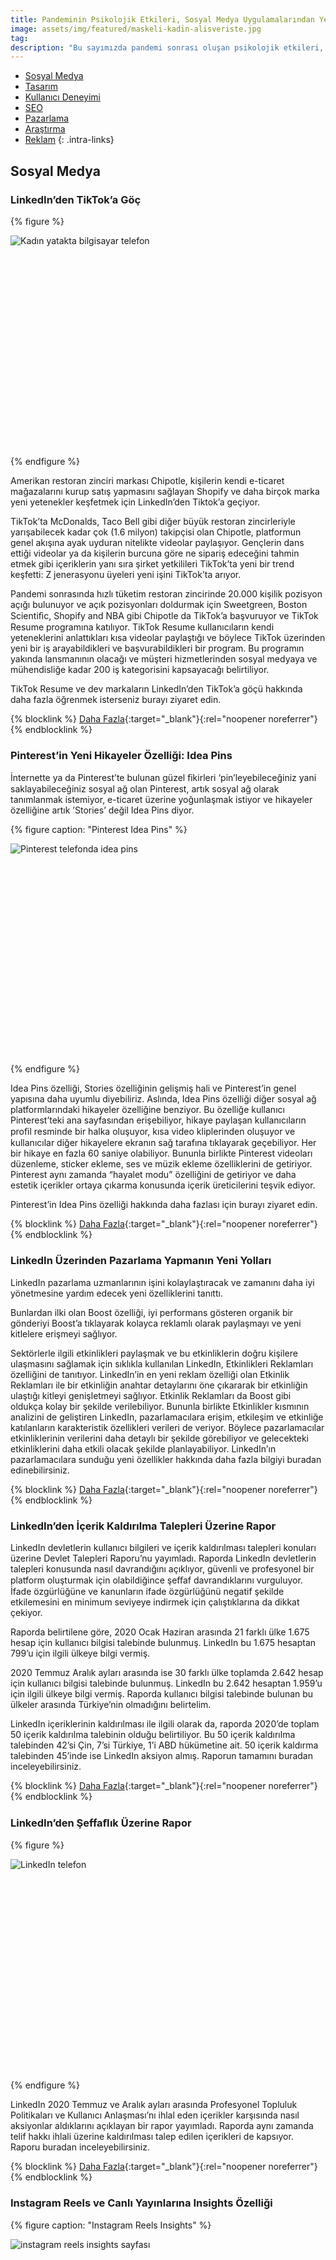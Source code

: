 ```yaml
---
title: Pandeminin Psikolojik Etkileri, Sosyal Medya Uygulamalarından Yenilikler ve EURO 2020 Üzerine Reklamlar
image: assets/img/featured/maskeli-kadin-alisveriste.jpg
tag: 
description: "Bu sayımızda pandemi sonrası oluşan psikolojik etkileri, sosyal medya uygulamalarının en yeni özelliklerini ve raporlarını, yaklaşan Euro 2020’ye dair reklamları ve dijitalin en yeni haberlerini sizler için derledik."
---
```



- [Sosyal Medya](#sosyal-medya)
- [Tasarım](#tasarım)
- [Kullanıcı Deneyimi](#kullanıcı-deneyimi)
- [SEO](#seo)
- [Pazarlama](#pazarlama)
- [Araştırma](#araştırma)
- [Reklam](#reklam-dünyası)
{: .intra-links}

## Sosyal Medya

### LinkedIn’den TikTok’a Göç

{% figure %}
<div class="ratio-box" style="padding-bottom: 66.6610169%">
<img alt="Kadın yatakta bilgisayar telefon" class="lazyload" data-src="/assets/img/content/linkedinden-tiktoka-goc.jpg">
</div>
{% endfigure %}

Amerikan restoran zinciri markası Chipotle, kişilerin kendi e-ticaret mağazalarını kurup satış yapmasını sağlayan Shopify ve daha birçok marka yeni yetenekler keşfetmek için LinkedIn’den Tiktok’a geçiyor.

TikTok’ta McDonalds, Taco Bell gibi diğer büyük restoran zincirleriyle yarışabilecek kadar çok (1.6 milyon) takipçisi olan Chipotle, platformun genel akışına ayak uyduran nitelikte videolar paylaşıyor. Gençlerin dans ettiği videolar ya da kişilerin burcuna göre ne sipariş edeceğini tahmin etmek gibi içeriklerin yanı sıra şirket yetkilileri TikTok’ta yeni bir trend keşfetti: Z jenerasyonu üyeleri yeni işini TikTok’ta arıyor.

Pandemi sonrasında hızlı tüketim restoran zincirinde 20.000 kişilik pozisyon açığı bulunuyor ve açık pozisyonları doldurmak için Sweetgreen, Boston Scientiﬁc, Shopify and NBA gibi Chipotle da TikTok’a başvuruyor ve TikTok Resume programına katılıyor. TikTok Resume kullanıcıların kendi yeteneklerini anlattıkları kısa videolar paylaştığı ve böylece TikTok üzerinden yeni bir iş arayabildikleri ve başvurabildikleri bir program. Bu programın yakında lansmanının olacağı ve müşteri hizmetlerinden sosyal medyaya ve mühendisliğe kadar 200 iş kategorisini kapsayacağı belirtiliyor.

TikTok Resume ve dev markaların LinkedIn’den TikTok’a göçü hakkında daha fazla öğrenmek isterseniz burayı ziyaret edin.

{% blocklink %}
[Daha Fazla](https://www.forbes.com/sites/arielshapiro/2021/05/17/move-over-linkedin-chipotleshopify-and-other-employers-are-ﬂocking-to-tiktok-for-young-talent/){:target="_blank"}{:rel="noopener noreferrer"}
{% endblocklink %}

### Pinterest’in Yeni Hikayeler Özelliği: Idea Pins

İnternette ya da Pinterest’te bulunan güzel ﬁkirleri ‘pin’leyebileceğiniz yani saklayabileceğiniz sosyal ağ olan Pinterest, artık sosyal ağ olarak tanımlanmak istemiyor, e-ticaret üzerine yoğunlaşmak istiyor ve hikayeler özelliğine artık ’Stories’ değil Idea Pins diyor.

{% figure caption: "Pinterest Idea Pins" %}
<div class="ratio-box" style="padding-bottom: 66.5104167%">
<img alt="Pinterest telefonda idea pins" class="lazyload" data-src="/assets/img/content/pinterest-idea-pints.jpg">
</div>
{% endfigure %}

Idea Pins özelliği, Stories özelliğinin gelişmiş hali ve Pinterest’in genel yapısına daha uyumlu diyebiliriz. Aslında, Idea Pins özelliği diğer sosyal ağ platformlarındaki hikayeler özelliğine benziyor. Bu özelliğe kullanıcı Pinterest’teki ana sayfasından erişebiliyor, hikaye paylaşan kullanıcıların proﬁl resminde bir halka oluşuyor, kısa video kliplerinden oluşuyor ve kullanıcılar diğer hikayelere ekranın sağ tarafına tıklayarak geçebiliyor. Her bir hikaye en fazla 60 saniye olabiliyor. Bununla birlikte Pinterest videoları düzenleme, sticker ekleme, ses ve müzik ekleme özelliklerini de getiriyor. Pinterest aynı zamanda “hayalet modu” özelliğini de getiriyor ve daha estetik içerikler ortaya çıkarma konusunda içerik üreticilerini teşvik ediyor.

Pinterest’in Idea Pins özelliği hakkında daha fazlası için burayı ziyaret edin.

{% blocklink %}
[Daha Fazla](https://www.socialmediatoday.com/news/pinterest-launches-idea-pins-its-revampedvariation-on-stories/600385/){:target="_blank"}{:rel="noopener noreferrer"}
{% endblocklink %}

### LinkedIn Üzerinden Pazarlama Yapmanın Yeni Yolları

LinkedIn pazarlama uzmanlarının işini kolaylaştıracak ve zamanını daha iyi yönetmesine yardım edecek yeni özelliklerini tanıttı.

Bunlardan ilki olan Boost özelliği, iyi performans gösteren organik bir gönderiyi Boost’a tıklayarak kolayca reklamlı olarak paylaşmayı ve yeni kitlelere erişmeyi sağlıyor.

Sektörlerle ilgili etkinlikleri paylaşmak ve bu etkinliklerin doğru kişilere ulaşmasını sağlamak için sıklıkla kullanılan LinkedIn, Etkinlikleri Reklamları özelliğini de tanıtıyor. LinkedIn’in en yeni reklam özelliği olan Etkinlik Reklamları ile bir etkinliğin anahtar detaylarını öne çıkararak bir etkinliğin ulaştığı kitleyi genişletmeyi sağlıyor. Etkinlik Reklamları da Boost gibi oldukça kolay bir şekilde verilebiliyor. Bununla birlikte Etkinlikler kısmının analizini de geliştiren LinkedIn, pazarlamacılara erişim, etkileşim ve etkinliğe katılanların karakteristik özellikleri verileri de veriyor. Böylece pazarlamacılar etkinliklerinin verilerini daha detaylı bir şekilde görebiliyor ve gelecekteki etkinliklerini daha etkili olacak şekilde planlayabiliyor. LinkedIn’ın pazarlamacılara sunduğu yeni özellikler hakkında daha fazla bilgiyi buradan edinebilirsiniz.

{% blocklink %}
[Daha Fazla](https://business.linkedin.com/marketing-solutions/blog/linkedin-news/2021/-boost-your-organic-content-and-promote-your-events-with-new-lin){:target="_blank"}{:rel="noopener noreferrer"}
{% endblocklink %}

### LinkedIn’den İçerik Kaldırılma Talepleri Üzerine Rapor

LinkedIn devletlerin kullanıcı bilgileri ve içerik kaldırılması talepleri konuları üzerine Devlet Talepleri Raporu’nu yayımladı. Raporda LinkedIn devletlerin talepleri konusunda nasıl davrandığını açıklıyor, güvenli ve profesyonel bir platform oluşturmak için olabildiğince şeﬀaf davrandıklarını vurguluyor. İfade özgürlüğüne ve kanunların ifade özgürlüğünü negatif şekilde etkilemesini en minimum seviyeye indirmek için çalıştıklarına da dikkat çekiyor.

Raporda belirtilene göre, 2020 Ocak Haziran arasında 21 farklı ülke 1.675 hesap için kullanıcı bilgisi talebinde bulunmuş. LinkedIn bu 1.675 hesaptan 799’u için ilgili ülkeye bilgi vermiş.

2020 Temmuz Aralık ayları arasında ise 30 farklı ülke toplamda 2.642 hesap için kullanıcı bilgisi talebinde bulunmuş. LinkedIn bu 2.642 hesaptan 1.959’u için ilgili ülkeye bilgi vermiş. Raporda kullanıcı bilgisi talebinde bulunan bu ülkeler arasında Türkiye’nin olmadığını belirtelim.

LinkedIn içeriklerinin kaldırılması ile ilgili olarak da, raporda 2020’de toplam 50 içerik kaldırılma talebinin olduğu belirtiliyor. Bu 50 içerik kaldırılma talebinden 42’si Çin, 7’si Türkiye, 1’i ABD hükümetine ait. 50 içerik kaldırma talebinden 45’inde ise LinkedIn aksiyon almış. Raporun tamamını buradan inceleyebilirsiniz.

{% blocklink %}
[Daha Fazla](https://about.linkedin.com/transparency/government-requests-report){:target="_blank"}{:rel="noopener noreferrer"}
{% endblocklink %}

### LinkedIn’den Şeffaﬂık Üzerine Rapor

{% figure %}
<div class="ratio-box" style="padding-bottom: 66.6666667%">
<img alt="LinkedIn telefon" class="lazyload" data-src="/assets/img/content/linkedin seffaflık.jpg">
</div>
{% endfigure %}

LinkedIn 2020 Temmuz ve Aralık ayları arasında Profesyonel Topluluk Politikaları ve Kullanıcı Anlaşması’nı ihlal eden içerikler karşısında nasıl aksiyonlar aldıklarını açıklayan bir rapor yayımladı. Raporda aynı zamanda telif hakkı ihlali üzerine kaldırılması talep edilen içerikleri de kapsıyor. Raporu buradan inceleyebilirsiniz.

{% blocklink %}
[Daha Fazla](https://about.linkedin.com/transparency/community-report){:target="_blank"}{:rel="noopener noreferrer"}
{% endblocklink %}

### Instagram Reels ve Canlı Yayınlarına Insights Özelliği

{% figure caption: "Instagram Reels Insights" %}
<div class="ratio-box" style="padding-bottom: 100%">
<img alt="instagram reels insights sayfası" class="lazyload" data-src="/assets/img/content/instagram-reels-insights.jpg">
</div>
{% endfigure %}

Instagram’ın 2020 yaz aylarında çıkardığı ve zamanla Remix, düet gibi özellikler ekleyerek geliştirdiği özelliği Reels’in Insights özelliği bulunmuyordu, bir reel içeriğine dair erişebildiğimiz veriler videonun görüntülenme, beğeni ve yorum sayısıydı. Artık Instagram Reel içerikleri için insights özelliği getirdi ve böylece kullanıcılar paylaştıkları bir reel içeriği için Toplam Görüntülenmeler, Erişilen Hesaplar, Beğeniler, Yorumlar, Kaydetmeler ve Paylaşımlar verilerine erişebilecekler. Paylaşılan Reel’lar hakkındaki verilere aynı zamanda proﬁl kısmında yer alan İstatistikler’den de erişilebilecek ve reel paylaşımlarının hesabın genel durumunu nasıl şekillendirdiği de kullanıcılar tarafından görülebilecek. Reels’a gelen Insights özelliğinin Instagram’ın Reels konusunda rakibi olan videolar ile ilgili kullanıcılara detaylı veriler sunan TikTok’u yakalamasına da yardım edeceğiniz söyleyebiliriz.

Reels gibi önceden Insights özelliği bulunmayan canlı yayınlara gelen insights özelliği ile de kullanıcılar yaptıkları bir canlı yayın sonrasında o canlı yayının eriştiği kişi sayısına, ulaşılan en yüksek izleyici sayısına, canlı yayın sırasında yapılan yorum ve canlı yayının paylaşım sayısına ulaşabilecekler.

Instagram’ın bu yeni özellikleri hakkında daha fazla öğrenmek için burayı ziyaret edin.

{% blocklink %}
[Daha Fazla](https://techcrunch.com/2021/05/24/new-instagram-insights-make-its-tiktok-competitor-reels-more-appealing/){:target="_blank"}{:rel="noopener noreferrer"}
{% endblocklink %}

### 2 Haftada 1 Milyon Android Kullanıcısı Clubhouse’a Katıldı

{% figure caption: "Android için Clubhouse" %}
<div class="ratio-box" style="padding-bottom: 59.4166667%">
<img alt="Clubhouse android" class="lazyload" data-src="/assets/img/content/clubhouseandroid.jpg">
</div>
{% endfigure %}

2020’nin başlarında büyük bir ilgi gören ve gündem olan ancak sonraları bu popülerliğini yavaş yavaş kaybeden Clubhouse, yalnızca IOS uygulaması ile piyasada yer alıyordu. Mayıs ayının ilk haftasında Android uygulamasının çıkarmasının ardından yaptığı bir açıklamada son 2 haftada 1 milyon Android kullanıcısının uygulamaya katıldığını belirtti. Ocak ayında toplamda 2 milyon kullanıcısı olduğunu açıklayan Clubhouse için 2 haftada 1 milyon yeni kullanıcı önemli bir rakam. Daha fazlasını öğrenmek için burayı ziyaret edin.

{% blocklink %}
[Daha Fazla](https://www.socialmediatoday.com/news/clubhouse-reports-that-a-million-androidusers-have-signed-up-to-the-platfo/600651/){:target="_blank"}{:rel="noopener noreferrer"}
{% endblocklink %}

### Twitter Spaces’a Planlama ve Hatırlatıcı Özelliği

{% figure caption: "Twitter spaces planlama" %}
<div class="ratio-box" style="padding-bottom: 80%">
<img alt="twitter hatırlatıcı ekranı" class="lazyload" data-src="/assets/img/content/tw-spaces-planlama.png">
</div>
{% endfigure %}

Twitter’ın geçtiğimiz yıl Kasım ayında beta sürümünü yayınladığı ve Mayıs ayında tüm kullanıcıların kullanımına açtığı sesli sohbet odaları özelliği Spaces, platformu önceden hiç olmadığı farklı bir hale getirmişti.

Spaces, önceden yalnızca tweet okumak ya da tweet yazmak için kullanılan mecrada bir kullanıcının diğer insanların konuşmalarını dinlemesine ya da kendisinin konuşmasına imkan verdi ve Twitter kullanıcıları arasında önemli bir rağbet gördü. Spaces özelliğinde takip ettiğiniz kullanıcı bir oda açtığında ya da bir odada konuşmacı olduğunda, anasayfanın en üstünde mor halkalar içinde konuşan kişilerin proﬁl resmini görüyoruz ve bu sohbet odasına katılabiliyorsunuz. Sohbet odasına katılmanın ardından emoji ile konuşulanlara tepki verebilir ya da konuşmacı olup sohbete dahil olabilirsiniz.

Yeni özellikler getirmeyi ve bu özellikleri geliştirmeyi seven Twitter, sohbet odalarını gelecek bir vakite planlama özelliğini getirdi. Sohbet odası açabilen bir kullanıcı, (bugün 600 kişiden fazla takipçiye sahip olan herkes bir sohbet odası açabildiğini hatırlatalım), gelecekte bir saatte başlayacak bir sohbet odası planlayabilir ve sohbet odasını tweet atarak, DM ile göndererek ya da herhangi bir yerde paylaşmasını sağlayacak linki kopyalayarak takipçileri ile paylaşabilir. Yayıncı, planlanmış sohbet odasının başlangıç zamanı gelmeden 30 dakika önce ve tam başlangıç zamanında 2 hatırlatma alır.

Takipçiler için ise planlanmış bir sohbet odasına bir hatırlatma kurabilir ve yayıncı odayı başlattığında bir hatırlatma alır.

{% blocklink %}
[Daha Fazla](https://techcrunch.com/2021/05/03/twitter-expands-spaces-to-anyone-with-600-followers-details-plans-for-tickets-reminders-and-more/){:target="_blank"}{:rel="noopener noreferrer"}
{% endblocklink %}

### Twitter’a Yeni Ana Sayfa Özelliği

Twitter’da artık ana sayfada gezinirken kullanıcıların proﬁl resmine tıklayarak ﬂeetlerini izleyebilir ya da kullanıcının olduğu sohbet odasına katılabilirsiniz!

Ana sayfada gezinirken tweetini okuduğunuz bir kullanıcının proﬁl resminde mavi halka varsa bu bir ﬂeet paylaştığınız, mor halka varsa bir sohbet odasında olduğunu gösterir. Proﬁl resminin çevresinde mavi halka olan bir kullanıcının kullanıcının proﬁl resmine tıklarsanız onun ﬂeetini izleyebilir, proﬁl resminin çevresinde mor halka olan bir kullanıcının proﬁl resmine tıkladığınızda o kullanıcının olduğu sohbet odasına girebilirsiniz.

{% blocklink %}
[Daha Fazla](https://www.socialmediatoday.com/news/twitter-adds-scheduling-for-spaces-reminders-to-attendees/600576/
){:target="_blank"}{:rel="noopener noreferrer"}
{% endblocklink %}

### Twitter’da Proﬁl Kısmına Güncelleme Test Ediliyor

{% figure caption: "Twitter'dan yeni hakkında özelliği" %}
<div class="ratio-box" style="padding-bottom: 80%">
<img alt="twitter hakkında bölümü" class="lazyload" data-src="/assets/img/content/tw-hakkında-kismi.png">
</div>
{% endfigure %}

Twitter, uygulamadaki proﬁl kısmına ‘Hakkında’ özelliği getirmeyi test ediyor. Bu ‘Hakkında’ kısmı kullanıcının tercih ettiği pronoun’lar (kendisine nasıl hitap edilmesini tercih edildiği), konum, onaylanmış hesap olup olmadığı ve doğum tarihi bilgileri yer alacak şekilde test ediliyor. Konum ve doğum tarihi bilgilerinin mevcut uygulamada var olduğunu hatırlatmanın ardından onaylanmış hesabın ne olduğunu açıklayalım. Burada hesabın onaylanmış olup olmadığından kasıt mavi tik değil, kullanıcının hesabını bir telefon numarası ya da mail ile doğrulayıp doğrulamadığı. Böylece bir hesabın bot olup olmadığı daha kolay anlaşılabilecek ve uygulama içindeki güvenlik arttırılmış olacak.

{% blocklink %}
[Daha Fazla](https://www.digitalinformationworld.com/2021/05/twitter-to-introduce-about-feature-on.html){:target="_blank"}{:rel="noopener noreferrer"}
{% endblocklink %}

### Twitter’a Biletli Sohbet Odaları Özelliği Geliyor

Twitter Biletli Sohbet Odaları (Ticketed Spaces) özelliğini yayınlamaya hazırlanıyor. Önümüzdeki birkaç hafta içinde ABD’deki Twitter kullanıcıları ücretli sohbet odalarını açmaya başlayabilecek. Ücretli bir sohbet odası açmak için gerekenler ise 1.000’den fazla takipçiye sahip olmak, son 30 gün içinde 3 kez sohbet odası açmış olmak ve 18 yaşın üzerinde olmak.

Twitter ödemeler kısmını halletmek için ise Stripe adlı bir ﬁnansal yazılım şirketi ile çalışıyor. Apple ve Google kendi paylarını aldıktan sonra odayı açan kişi yani yayıncı kalan ücretin %80’ini alacak. Örneğin bir yayıncı 10 dolar karşılığında Twitter sohbet odası için bilet satarsa, bu ücretin %30’unu Apple alır, kalanın %20’sini Twitter alır ve sonuç olarak yayıncı bir biletten 5,6 dolar kazanır.

{% blocklink %}
[Daha Fazla](https://www.theverge.com/2021/5/21/22447328/twitter-ticketed-spaces-monetization-stripe-approval){:target="_blank"}{:rel="noopener noreferrer"}
{% endblocklink %}

### Instagram Web Uygulaması Üzerinden Paylaşım Yapma Özelliğini Test Ediyor

Mevcut durumda Instagram’da Web Uygulaması üzerinden paylaşım yapmak mümkün değil. Kullanıcılar mobil Instagram uygulamasından, sayfalar için Facebook’tan ya da 3. parti uygulamalar üzerinden Instagram’da paylaşım yapabiliyor. Instagram web uygulaması üzerinden paylaşım yapma özelliğini test etmeye başladı. Web uygulamasına gelmesi test edilen özellikte, görsel eklenmesinin ardından görselin boyutu ve efektin de ayarlanması özelliklerinin de geleceği söyleniyor.

Bu özelliğin yalnızca ana sayfa gönderilerini ve IGTV videolarını web uygulaması üzerinden paylaşma üzerinde test edildiğini, hikaye ve reelsin web uygulamasından paylaşımı için henüz test edilmediğini olmadığını belirtelim.

{% blocklink %}
[Daha Fazla](https://www.socialmediatoday.com/news/instagram-tests-new-upload-options-in-thedesktop-version-of-the-app/600300/
){:target="_blank"}{:rel="noopener noreferrer"}
{% endblocklink %}

### Haftanın Sosyal Medya Hesabı: Furbyliving!

{% figure caption: "Furbyliving Instagram Hesabından İnciler" %}
<div class="ratio-box" style="padding-bottom: 33.3333333%">
<img alt="furbyliving konsept" class="lazyload" data-src="/assets/img/content/furbyliving.jpg">
</div>
{% endfigure %}

Doksanların sonunda satışa sunulan, ışığa ve sese duyarlı ve dışı peluş modeli bulunan robot oyuncak olan Furby’yi hatırlayanlarımız olacaktır. Bu oyuncak satışa sunulduğu ilk zamanlarda büyü ilgi toplamıştı. Hatta öyle ki, bazı yerlerde bu oyuncağı satın alabilmek için uzun kuyruklar oluşmuştu. Büyük talep gören bu oyuncaklar 2005 ve 2012’de yeni özellikler ile yeniden satışa sunulmuştu.

Bu haftaki haftanın sosyal medya hesabı ise popüler kişileri, albüm kapaklarını bahsettiğimiz Furby karakterleri olarak illüstre eden @furbyliving! Bu hesapta Adele’den Daftpunk’a, Katy Perry’den Nicki Minaj’a Rihanna’ya kadar pek çok farklı sanatçıyı Furby karakteri olarak görebilirsiniz.

Görsel dünyanızı genişletmek ve alışık olduklarınızı alışık olmadığınız bir şekilde görmek için @furbyliving’i ziyaret edin.

{% blocklink %}
[Daha Fazla](https://www.instagram.com/furbyliving/){:target="_blank"}{:rel="noopener noreferrer"}
{% endblocklink %}

## Tasarım

{% figure caption: "Google'dan yeni Material You" %}
<div class="ratio-box" style="padding-bottom: 56.1666667%;">
 <video
	class="lazyload"
	preload="none"
	muted=""
    loop=""
	data-autoplay="True"
	data-poster="/assets/img/content/material-you-ph.jpg"
	src="/assets/img/content/material-you.mp4">
</video>
</div>
{% endfigure %}

Google’ın 2014’de hayata geçirdiği [Material Design](https://material.io/design){:target="_blank"}{:rel="noopener noreferrer"} bugün belki de tasarım sistemlerinin en ünlüsü. Fakat her tasarım sisteminin karşılaştığı tehlike, zamanla sıradanlaşmak, sıkıcı ve yaratıcılığı sınırlayan bir şablon haline gelmek. Tam da bu öngörüden hareket eden Google, yakında piyasaya sürülecek Android 12 ile birlikte yeni ve esnek bir tasarım sistemine geçiş yapıyor: Material You. İsminden de anlaşılabileceği gibi [Material You](https://material.io/blog/announcing-material-you){:target="_blank"}{:rel="noopener noreferrer"}, kullanıcıya her zamankinden daha fazla customization opsiyonu sunuyor. Sade ve ortak bir tasarım dilinin “yapısıyla” kullanıcı tercihlerinin gerektirdiği esneklik böylece buluşmuş oluyor.

{% blocklink %}
[Daha Fazla](https://www.fastcompany.com/90637339/see-googles-expressive-new-design-language-built-by-billions-of-users){:target="_blank"}{:rel="noopener noreferrer"}
{% endblocklink %}

{% figure caption: "Indigo Tasarım Ödülleri'nden Altın Ödül alan Logic logo tasarımı" %}
<div class="ratio-box" style="padding-bottom: 80%">
<img alt="logic marka kimliği" class="lazyload" data-src="/assets/img/content/logic-logo.jpg">
</div>
{% endfigure %}

50'den fazla ülkeden tasarımcıların katılımıyla gerçekleşen Indigo Tasarım Ödülleri 2021, app ve kitap tasarımından marka kimliğine kadar tasarımın birçok dalında en iyileri seçti. Aşağıdaki linkten ödül alan yüzlerce çalışmayı inceleyebilir ve bunlara dair tanıtıcı yazıları okuyabilirsiniz.

{% blocklink %}
[Daha Fazla](https://www.creativeboom.com/resources/indigo-design-award-2021-winners-highlight-exceptional-talent/){:target="_blank"}{:rel="noopener noreferrer"}
{% endblocklink %}

## Kullanıcı Deneyimi

Dijital uygulamaların başarısında kullanıcı deneyiminin (UX) en önemli faktörlerden biri olduğu biliniyor. UX Planet’in yayınladığı bu yazıda, büyük yatırımlara rağmen başarısız olan uygulamalardan örneklerle sorunun kaynağına iniliyor. Yazara göre bu sorun sunulan dijital hizmetle müşteri beklentisi arasındaki “deneyim farkından” kaynaklanıyor. Yazıda bu farka yol açan 7 uyumsuzluğun altı çiziliyor.

{% blocklink %}
[Daha Fazla](https://uxplanet.org/7-blind-spots-that-sabotage-the-user-experience-5165f46302c9){:target="_blank"}{:rel="noopener noreferrer"}
{% endblocklink %}

{% figure caption: "userspots.com bilişsel eğilimlerin UX alanında kullanımı" %}
<div class="ratio-box" style="padding-bottom: 54.8578199%">
<img alt="logic marka kimliği" class="lazyload" data-src="/assets/img/content/userspots-bilissel.jpg">
</div>
{% endfigure %}

UX konusunda, userspots.com tarafından Türkçe olarak yayınlanan, bilişsel eğilim (cognitive bias) çeşitleri ve UX arasındaki ilişkiyi irdeleyen referans niteliğindeki bu yazıyı da öneririz:

{% blocklink %}
[Daha Fazla](https://www.userspots.com/bultenler/kararlarimizi-etkileyen-bilissel-egilimler){:target="_blank"}{:rel="noopener noreferrer"}
{% endblocklink %}

## SEO

LinkedIn Marketing Solutions, yakın zamanda SEO konusunda çıkan popüler makaleleri içeren bir seçki sundu. Seçilen yazıların merkezinde, 1990lardan bugüne değişen SEO algısı bulunuyor. Bir zamanlar doğru/yüksek arama hacimli anahtar kelimelerin seçilmesinin belirleyici olduğu SEO’da, artık anahtar kelime enflasyonuna karşı gelişmiş algoritmalar kullanan arama motorlarının da etkisiyle hedeflenen kullanıcıyı kendine bağlayan içeriğin önemi artıyor.

{% blocklink %}
[Daha Fazla](https://business.linkedin.com/marketing-solutions/blog/what-s-trending-in-marketing--top-content-of-the-week/2021/what-s-trending--the-new-seo-and-the-case-for-content-marketing){:target="_blank"}{:rel="noopener noreferrer"}
{% endblocklink %}

## Pazarlama

Aksigorta, müşterilerinin hayatlarını kolaylaştıracak bir uygulamayı hayata geçirdi. Şirket, kendine özgü bir jargona sahip olan ve çoğu kişiye anlaşılması zor gelen sigorta sektöründe, müşterilerin işlemlerini daha kolay bir şekilde yapabilmeleri için Online Sigorta Sözlüğünü yayına geçirdi. Müşteriyle aynı dili konuşabilmek için Google aramalarından yola çıkarak sigorta kavramlarını açıklandığı bir online sözlük oluşturdu. Aksigorta müşterisinin yanı sıra tüm internet kullanıcılarının da ihtiyaç anında danışacakları bir başvuru kaynağı ortaya çıkmış oldu.

{% blocklink %}
[Daha Fazla](https://www.aksigorta.com.tr/yardim-merkezi/sigorta-sozlugu){:target="_blank"}{:rel="noopener noreferrer"}
{% endblocklink %}

Uber, Türkiye'deki aşılama sürecine destek olmak amacıyla yeni bir kampanya başlattı. İstanbul ve Ankara'daki devlet hastanelerine aşı için giden Uber taksi kullanıcılarına iki ücretsiz yolculuk hediye ediyor. Uber’in kampanya için 1 Milyon TL bütçe ayırdığını belirtildi. Kampanyadan yalnızca, başlangıç veya bitiş noktası devlet hastanelerindeki aşı merkezleri olan yolculuklar için faydalanılabilecek.

{% blocklink %}
[Daha Fazla](https://mediacat.com/asi-olmaya-gidenlere-uberden-ucretsiz-yolculuk/){:target="_blank"}{:rel="noopener noreferrer"}
{% endblocklink %}

İletişim Danışmanlığı Şirketleri Derneği (İDA) tarafından organize edilen “2021 Prida İletişim Ödülleri” sahiplerini buldu. Birçok kategoride dağıtılan ödüllere hak kazanan proje ve ajansların listesi için linke tıklayın.

{% blocklink %}
[Daha Fazla](http://www.pridaodulleri.org/sonuclar-2021.html){:target="_blank"}{:rel="noopener noreferrer"}
{% endblocklink %}

BİM'den fintech ekosistemine ilk adım: BİMPARA ve FİLEPARA Marketlerin fintech yatırımları artarken BİM de BİMPARA ve FİLEPARA isimli mobil uygulamaları ile birlikte müşterilerinin birbirlerine para gönderebilmelerini ve temassız bir şekilde ödeme yapabilmelerini sağlayacak.

Ülkemizin en önemli zincir marketlerinden biri olan BİM, yeni bir mobil uygulama ile karşımıza çıktı. Pandemi ile birlikte daha da önem kazanan temassız ödeme konusunda önemli adımlar atan BİM, BİMPARA isimli mobil uygulaması ile birlikte müşterilerinin birbirlerine para gönderebilmelerini ve temassız bir şekilde ödeme yapabilmelerini sağlayacak.

{% blocklink %}
[Daha Fazla](https://webrazzi.com/2021/05/25/bim-den-fintech-ekosistemine-ilk-adim-bimpara-ve-filepara){:target="_blank"}{:rel="noopener noreferrer"}
{% endblocklink %}

OYAK, gıda sektöründe hızlı satın alımlarına devam ediyor. Geçtiğimiz haftalarda Sagra’yı bünyesine katan OYAK, şimdi de Türkiye’nin köklü konserve gıda ve meyvesuyu markası Tamek’in satın alımı için anlaşmaya vardı.

{% blocklink %}
[Daha Fazla](https://tr.sputniknews.com/turkiye/202105191044538836-oyak-tamek-gidayi-satin-aliyor/){:target="_blank"}{:rel="noopener noreferrer"}
{% endblocklink %}

## Araştırma

{% figure caption: "Ipsos Koronavirüs Salgını ve Toplum Araştırması" %}
<div class="ratio-box" style="padding-bottom: 56.25%">
<img alt="Ipsos grafik" class="lazyload" data-src="/assets/img/content/ipsos-genc-his.jpg">
</div>
{% endfigure %}

IPSOS Türkiye, “Koronavirüs Salgını ve Toplum Araştırması”na dair bulgularını açıkladı. Araştırmaya göre, pandemi sürecinde 18-25 yaş arası gençler, toplumun geri kalanından farklı duygu halleri içerisinde: Bıkkınlık, kafa karışıklığı ve yalnızlık hisleri genç nüfus içerisinde daha yaygın. Gençler ayrıca koronavirüs önlemlerinin işe yarayacağı konusunda daha karamsar. Pandemiye dair hangi kanallardan bilgi alındığı sorulduğunda ise TV haberlerinin her iki kesim için de ilk sırada yer aldığını fakat sosyal medyanın pandemiye dair haberlere ulaşmak konusunda gençler tarafından çok daha yaygın kullanıldığının görüyoruz. Araştırmaya dair daha fazla bilgi için:

{% blocklink %}
[Daha Fazla](https://www.ipsos.com/tr-tr/gencler-pandemide-bikkinlik-kafa-karisikligi-ve-yalnizlik-hissediyor){:target="_blank"}{:rel="noopener noreferrer"}
{% endblocklink %}

LinkedIn, yeni mezun olanlara en fazla talebin olduğu iş kollarını ve en çok arzulanan becerileri sıraladığı bir araştırmasını yayınladı. Araştırma ABD iş pazarına odaklansa da, dünya çapında sektörel trendleri anlamak adına önemli ipuçları barındırıyor. Makaleye göre en çok talep alan iş kolları şunlar:
1. Yazılım Mühendisliği
2. Online Uzmanlar (Sosyal medya, internet pazarlamacılığı, müşteri hizmetleri)
3. Sterilleştirme teknisyeni
4. İyi yaşam (wellness) uzmanı
5. Tıbbi teknisyen

Aranan beceriler konusunda ise Analitik Beceriler (Veri Analitiği, Veri Yorumlama ve Veri Görselleştirme), Proje Yönetimi, Müşteri Hizmetleri, Pazarlama Becerileri ve Zaman Yönetimi öne çıkıyor.

{% blocklink %}
[Daha Fazla](https://blog.linkedin.com/2021/may/18/linkedins-2021-grads-guide-to-getting-hired){:target="_blank"}{:rel="noopener noreferrer"}
{% endblocklink %}

{% figure caption: "Google Aramalar Mayıs Trendleri" %}
<div class="ratio-box" style="padding-bottom: 71.1738484%">
<img alt="Ipsos grafik" class="lazyload" data-src="/assets/img/content/google-trend-april.jpg">
</div>
{% endfigure %}

Google’ın arama trendlerine dair yayınladığı Mayıs ayı raporunda, dünya çapında seyahat konseptli aramaların yoğunluğunda bir artış gözlemleniyor. “Pasaport randevusu” aramaları geçen yılın aynı dönemine göre %300 artarken, “ülke kısıtlamaları” konulu aramalar %500 arttı. Ev aktivitelerine ve harcamalarına (mobilya, bahçe bitkileri vs.) yönelik eğilim devam etse de, insanların ev dışına, lokasyon olarak yakınlarında bulunan fiziksel faaliyetlere olan ilgisinin arttığı görülüyor.

{% blocklink %}
[Daha Fazla](https://www.thinkwithgoogle.com/consumer-insights/consumer-trends/post-covid-activities/){:target="_blank"}{:rel="noopener noreferrer"}
{% endblocklink %}

Küçük esnafın görüş ve eğilimlerini araştıran REM Esnaf Barometresi’nin Mart 2021 sonuçlarını içeren bülteni yayınlandı. Şubat ve Mart ayları kıyaslandığında, salgına dair “Kesinlikle endişelendiğini” ifade eden küçük esnafların örneklemdeki oranı 7 puan artışla %38’e ulaştı. Bu dönemde ayrıca, hiç destek almadıklarını veya aldıkları desteğin yetersiz olduğunu ifade edenlerin oranı %50’nin üzerinde. Ocak-Mart döneminde banka kartıyla bakkallardan alışverişin %29’dan %32’ye çıktığı ve veresiyenin düştüğü de bulgular arasında.

{% blocklink %}
[Daha Fazla](https://www.marketingturkiye.com.tr/haberler/arastirma/kucuk-esnaf-en-cok-hangi-markalardan-memnun/){:target="_blank"}{:rel="noopener noreferrer"}
{% endblocklink %}

{% figure caption: "BKM kart kullanım verileri - Nisan 2021" %}
<div class="ratio-box" style="padding-bottom: 87.4023438%">
<img alt="BKM kart verileri" class="lazyload" data-src="/assets/img/content/bkm-kart-nisan-21.jpg">
</div>
{% endfigure %}

Bankalararası Kart Merkezi (BKM)’nin Nisan 2021 verilerine göre Türkiye’de kartlı ödemeler tutarı geçen yılın aynı dönemine kıyasla %83 arttı. Kartla yapılan harcamaların %24’ü internet üzerinden yapıldı. Ürün grupları bakımından, internet alışverişinde en çok harcama yapılanlar elektronik eşya ve market gıda alışverişleri oldu.

{% blocklink %}
[Daha Fazla](https://www.marketingturkiye.com.tr/haberler/temassiz-odeme-gecen-yilin-3-katina-cikti/){:target="_blank"}{:rel="noopener noreferrer"}
{% endblocklink %}

Euromonitor, 40’tan fazla ülkeden elde ettiği verileri sentezleyerek, tüketici eğilimlerine, yaşam tarzlarına ve alışveriş rotalarına göre 10 tüketici tipi belirledi. Temsil ettiği kitle bakımından en geniş tüketici personası “Undaunted Striver”, kişiselleştirilmiş ürün ve hizmetleri tercih eden, gelecek hakkında optimist olan ve zaman harcamamak için para harcamaya yatkın kişiliklere denk düşüyor. 

Raporun ilgi çekici bulgularından biri ise ilk sıradaki tüketici grubuyla zıt olan ve daha geleneksel bir yaşam tarzı süren bir tüketici profilinin ikinci sırada olması ve pandemi sürecinde hızla büyümesi. Bu kesim, hayatını basitleştirmeyi hedefleyen, kırılan eşyaları değiştirmektense tamir eden, indirim kovalayan ve geleceğe daha karamsar bakan bir karaktere sahip. Rapora linkten ulaşabilirsiniz.

{% blocklink %}
[Daha Fazla](https://go.euromonitor.com/rs/805-KOK-719/images/Consumer%20Types%202021%20WP%20-v3.3.pdf){:target="_blank"}{:rel="noopener noreferrer"}
{% endblocklink %}

Global Web Index’in yayınladığı bir raporda, evden çalışmanın pandemi sürecinin başındaki beklentilerin aksine, çalışanlar için yorucu bir sürece dönüştüğü tespit edilmiş. Ofiste çalışma, iş tatminkarlığı konusunda hala önemli bir pozisyona sahip. Sosyalleşmenin yokluğu, ev ve aile kaynaklı zorunluluk ve baskılar, evden çalışma sırasında çalışanlar arası iletişimin zayıflaması ve her zaman online olma yönündeki beklenti evden çalışmaya dair sıklıkla tekrarlanan sorunlar olarak sıralanmış.

{% blocklink %}
[Daha Fazla](https://blog.gwi.com/chart-of-the-week/wfh-one-year-on/){:target="_blank"}{:rel="noopener noreferrer"}
{% endblocklink %}

## Reklam Dünyası

{% figure caption: "Heineken: Finally Together" %}
<div class="ratio-box" style="padding-bottom: 56.2182741%">
<iframe class="lazyload" width="788" height="443" data-src="https://www.youtube.com/embed/0Sxqrrr5JQo" title="YouTube video player" frameborder="0" allow="accelerometer; autoplay; clipboard-write; encrypted-media; gyroscope; picture-in-picture" allowfullscreen></iframe>
</div>
{% endfigure %}

1994 yılından bu yana UEFA Şampiyonlar Ligi'nin sponsoru olan bira markası Heineken'in paylaşımında, Bu kadar uzun süre ayrı kaldıktan sonra, bu UEFA EURO 2020 ™ ekstra özel bir duyguya sahip, nihayet birlikteyiz…

{% figure caption: "Greenpeace: Wasteminster" %}
<div class="ratio-box" style="padding-bottom: 56.2182741%">
<iframe class="lazyload" width="788" height="443" data-src="https://www.youtube.com/embed/Hr6RqGg6ExE" title="YouTube video player" frameborder="0" allow="accelerometer; autoplay; clipboard-write; encrypted-media; gyroscope; picture-in-picture" allowfullscreen></iframe>
</div>
{% endfigure %}

Greenpeace'ten İngiltere'nin atık ihracatının korkutucu boyutunu gözler önüne seren kampanya.

İngiltere'deki plastik atığın 1.8 milyon kilogramı her gün başka ülkelere ihraç ediliyor. Tam olarak bu miktar Downing Caddesi'ne atılsaydı nasıl görünürdü?

İngiliz hükümetini denizaşırı ülkelerde yaratılan plastik kirliliğinden sorumlu tutan filmde, İngiltere Başbakanı Boris Johnson’ın gezegeni korumakla ilgili basmakalıp sözlerden oluşan konuşması sırasında bölgeye yağmaya başlayan atıklar dev bir şelaleye dönüşüyor.

Bu güçlü film, hükümetin geri dönüştürüldüğünü iddia ettiği fakat gerçekte başka ülkelere ihraç edilen plastikler hakkındaki şok edici gerçeği ortaya koyuyor” sözleriyle anlatıyor.

{% figure caption: "IKEA'dan robotlu reklam" %}
<div class="ratio-box" style="padding-bottom: 56.2182741%">
<iframe class="lazyload" width="788" height="443" data-src="https://www.youtube.com/embed/FohdCaUQNPQ" title="YouTube video player" frameborder="0" allow="accelerometer; autoplay; clipboard-write; encrypted-media; gyroscope; picture-in-picture" allowfullscreen></iframe>
</div>
{% endfigure %}

Gezegeni kurtarmak için eko-aşırılıklara gitmek, yapılacak harika bir şey ancak çoğumuz için, yapılması kolay bir şey değil. Herkes daha sürdürülebilir yaşamak için birkaç kolay küçük değişiklik yaparsa, bunun çok daha büyük bir etkisi olacaktır. Ikea, tuhaf ve yaratıcı çalışma ile iyi tasarlanmış depolamanın basit neşesi gibi, genellikle gözden kaçabilecek şeylere dikkat çekti.

{% figure caption: "iPhone kullanıcı gizliliği" %}
<div class="ratio-box" style="padding-bottom: 56.2182741%">
<iframe class="lazyload" width="788" height="443" data-src="https://www.youtube.com/embed/8w4qPUSG17Y" title="YouTube video player" frameborder="0" allow="accelerometer; autoplay; clipboard-write; encrypted-media; gyroscope; picture-in-picture" allowfullscreen></iframe>
</div>
{% endfigure %}

Kendi işinize bakın! Apple, uygulama izleme şeffaflığına ve özelliğin etkinleştirilmesiyle ilişkili gizlilik avantajlarına dikkat çekmek için tasarlanmış yeni bir reklam yayınladı Reklam, eğlenceli ve en önemlisi reklam izleme şeffaflığı özelliğinin ne yaptığının açık bir örneğidir. Şirketlerin sizi takip etmesini nasıl engellediğini mükemmel bir şekilde görselleştiriyor. Özelliği daha önce açmaktan emin değilseniz, muhtemelen reklamın sonuna kadar karar vermiş olacaksınız.

***

Medyanot’tan bu haftalık bu kadar. Önümüzdeki hafta dijitalin ritmini yeniden yakalayana dek görüşmek üzere